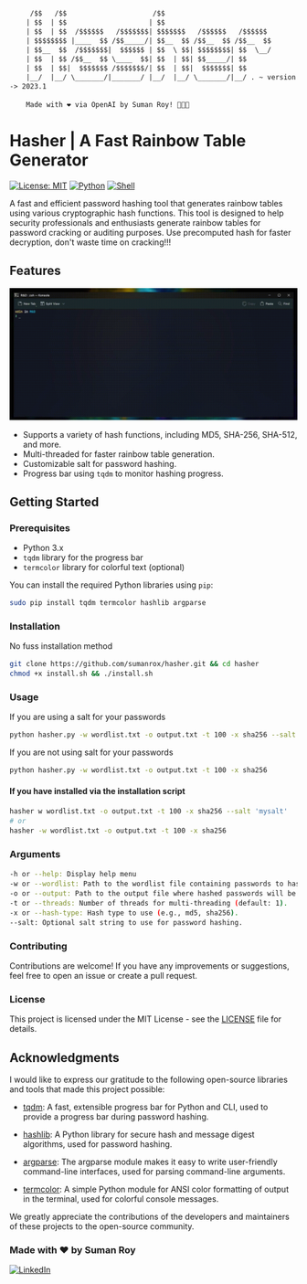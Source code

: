 

         /$$   /$$                     /$$                          
        | $$  | $$                    | $$                          
        | $$  | $$  /$$$$$$   /$$$$$$$| $$$$$$$   /$$$$$$   /$$$$$$ 
        | $$$$$$$$ |____  $$ /$$_____/| $$__  $$ /$$__  $$ /$$__  $$
        | $$__  $$  /$$$$$$$|  $$$$$$ | $$  \ $$| $$$$$$$$| $$  \__/
        | $$  | $$ /$$__  $$ \____  $$| $$  | $$| $$_____/| $$      
        | $$  | $$|  $$$$$$$ /$$$$$$$/| $$  | $$|  $$$$$$$| $$      
        |__/  |__/ \_______/|_______/ |__/  |__/ \_______/|__/ . ~ version -> 2023.1
        
        Made with ❤ via OpenAI by Suman Roy! 🚀🚀🚀

# Hasher | A Fast Rainbow Table Generator
[![License: MIT](https://img.shields.io/badge/License-MIT-yellow.svg)](https://opensource.org/licenses/MIT) [![Python](https://img.shields.io/badge/Python-3.x-blue.svg)](https://www.python.org/)
[![Shell](https://img.shields.io/badge/Shell-Bash%20%26%20Zsh-green.svg)](https://en.wikipedia.org/wiki/Unix_shell)
 

A fast and efficient password hashing tool that generates rainbow tables using various cryptographic hash functions. This tool is designed to help security professionals and enthusiasts generate rainbow tables for password cracking or auditing purposes. Use precomputed hash for faster decryption, don't waste time on cracking!!!

## Features
![Product-Demo](./product-demo/product-video.gif)

- Supports a variety of hash functions, including MD5, SHA-256, SHA-512, and more.
- Multi-threaded for faster rainbow table generation.
- Customizable salt for password hashing.
- Progress bar using `tqdm` to monitor hashing progress.

## Getting Started

### Prerequisites

- Python 3.x
- `tqdm` library for the progress bar
- `termcolor` library for colorful text (optional)

You can install the required Python libraries using `pip`:

```bash
sudo pip install tqdm termcolor hashlib argparse
```
### Installation
No fuss installation method
```bash
git clone https://github.com/sumanrox/hasher.git && cd hasher
chmod +x install.sh && ./install.sh
```

### Usage
If you are using a salt for your passwords
```bash
python hasher.py -w wordlist.txt -o output.txt -t 100 -x sha256 --salt 'mysalt'
```

If you are not using salt for your passwords
```bash
python hasher.py -w wordlist.txt -o output.txt -t 100 -x sha256
```

#### If you have installed via the installation script
```bash
hasher w wordlist.txt -o output.txt -t 100 -x sha256 --salt 'mysalt'
# or
hasher -w wordlist.txt -o output.txt -t 100 -x sha256
```



### Arguments
```bash
-h or --help: Display help menu
-w or --wordlist: Path to the wordlist file containing passwords to hash.
-o or --output: Path to the output file where hashed passwords will be saved.
-t or --threads: Number of threads for multi-threading (default: 1).
-x or --hash-type: Hash type to use (e.g., md5, sha256).
--salt: Optional salt string to use for password hashing.
```

### Contributing
Contributions are welcome! If you have any improvements or suggestions, feel free to open an issue or create a pull request.

### License
This project is licensed under the MIT License - see the [LICENSE](LICENSE) file for details.


## Acknowledgments

I would like to express our gratitude to the following open-source libraries and tools that made this project possible:

- [tqdm](https://github.com/tqdm/tqdm): A fast, extensible progress bar for Python and CLI, used to provide a progress bar during password hashing.

- [hashlib](https://docs.python.org/3/library/hashlib.html): A Python library for secure hash and message digest algorithms, used for password hashing.

- [argparse](https://docs.python.org/3/library/argparse.html): The argparse module makes it easy to write user-friendly command-line interfaces, used for parsing command-line arguments.

- [termcolor](https://pypi.org/project/termcolor/): A simple Python module for ANSI color formatting of output in the terminal, used for colorful console messages.

We greatly appreciate the contributions of the developers and maintainers of these projects to the open-source community.



### Made with ❤️ by Suman Roy
[![LinkedIn](https://img.shields.io/badge/LinkedIn-Connect-blue?style=flat-square&logo=linkedin)](https://www.linkedin.com/in/sumanrox/)
